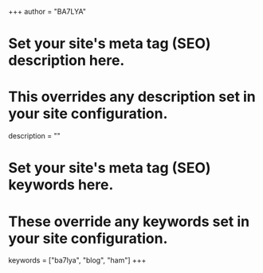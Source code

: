 +++
author = "BA7LYA"
# Set your site's meta tag (SEO) description here.
# This overrides any description set in your site configuration.
description = ""
# Set your site's meta tag (SEO) keywords here.
# These override any keywords set in your site configuration.
keywords = ["ba7lya", "blog", "ham"]
+++

